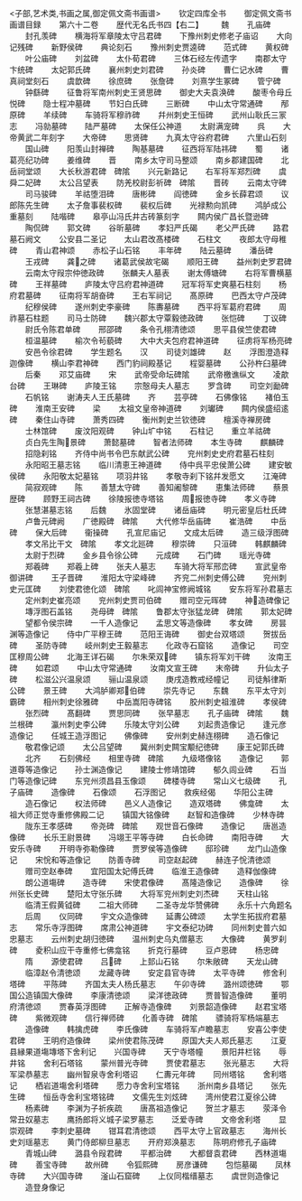 <!-- { "loadSidebar": true } -->
<子部,艺术类,书画之属,御定佩文斋书画谱>
　　钦定四库全书
　　御定佩文斋书画谱目録
　　第六十二卷
　　歴代无名氏书四【右二】
　　魏
　　孔庙碑
　　封孔羡碑
　　横海将军章陵太守吕君碑
　　下豫州刺史修老子庙诏
　　大向记残碑
　　新野侯碑
　　典论刻石
　　豫州刺史贾逵碑
　　范式碑
　　黄权碑
　　叶公庙碑
　　刘盆碑
　　太仆荀君碑
　　三体石经左传遗字
　　南郡太守卞统碑
　　太妃郭氏碑
　　襄州刺史刘君碑
　　孙炎碑
　　曹仁记水碑
　　曹真祠堂刻石
　　虞歆碑
　　徐庶碑
　　张詹碑
　　刘熹学生冢碑
　　管宁碑
　　钟繇碑
　　征鲁将军南州刺史王贤思碑
　　御史大夫袁涣碑
　　酸枣令母丘悦碑
　　隐士程冲墓碑
　　节妇白氏碑
　　三断碑
　　中山太守常通碑
　　邴原碑
　　羊续碑
　　车骑将军穆祚碑
　　幷州刺史王恒碑
　　武州山耿氏三冡志
　　冯勍墓碑
　　陆严墓碑
　　太保任公神道
　　太尉满宠碑
　　呉
　　大帝黄武二年刻字
　　大帝碑
　　思贤碑
　　九真太守谷府君碑
　　六里山石刻
　　国山碑
　　阳羡山封禅碑
　　陶基墓碑
　　征西将军陆祎碑
　　蜀
　　诸葛亮纪功碑
　　姜维碑
　　晋
　　南乡太守司马整颂
　　南乡郡建国碑
　　北岳祠堂颂
　　大长秋游君碑　碑隂
　　兴元新路记
　　右军将军郑烈碑
　　虞舜二妃碑
　　太公吕望表
　　防羌校尉彭祈碑　碑隂
　　晋砖
　　云南太守碑
　　司马骏碑
　　羊祜堕泪碑
　　唐彬碑
　　阎徳碑
　　金乡长薛君颂
　　议郎陈先生碑
　　太子詹事裴权碑
　　裴权后碑
　　光禄勲向凯碑
　　鸿胪成公重墓刻
　　陆喈碑
　　皋亭山冯氏井古砖篆刻字
　　闗内侯广昌长暨逊碑
　　陶侃碑
　　郭文碑
　　谷昕墓碑
　　孝妇严氏碣
　　老父严氏碑
　　路君墓石阙文
　　公安县二圣记
　　太山君改髙楼碑
　　石柱文
　　夜郎太守母稚碑
　　青山君神颂
　　赤松子山石铭
　　丰年碑
　　陆云墓碑
　　潘岳碑
　　王戎碑
　　龚之碑
　　诸葛武侯故宅碣
　　顺阳王碑
　　益州刺史罗君碑
　　云南太守叚宗仲徳政碑
　　张麟夫人墓表
　　谢太傅塘碑
　　右将军曹横墓碑
　　王祥墓碑
　　庐陵太守吕府君神道碑
　　冠军将军史爽墓石柱刻
　　杨府君墓碑
　　征南将军胡奋碑
　　王右军祠记
　　髙原碑
　　巴西太守卢茂碑
　　纪穆侯碑
　　遂州刺史李豪碑
　　陈夀墓碑
　　西平将军葛府君碑
　　周祚墓石柱题
　　司马士防碑
　　魏兴郡太守覃毅徳政碑
　　张恺碑
　　丁议碑
　　尉氏令陈君单碑
　　邢邵碑
　　条令孔栩清徳颂
　　思平县侯竺使君碑
　　桓温墓碑
　　榆次令茍藐碑
　　大中大夫包府君神道碑
　　征虏将军杨亮碑
　　安邑令徐君碑
　　学生题名
　　汉
　　司徒刘雄碑
　　赵
　　浮图澄造释迦像碑
　　横山李君神碑
　　西门豹祠殿基记
　　程婴墓碑
　　公孙杵臼墓碑
　　后秦
　　邓艾庙碑
　　宋
　　武帝受命坛碑隂
　　武帝檄谯纵文
　　凌歊台碑
　　王琳碑
　　庐陵王铭
　　宗慤母夫人墓志
　　罗含碑
　　司空刘勔碑
　　石帆铭
　　谢涛夫人王氏墓碑
　　齐
　　芸亭碑
　　石佛像铭
　　褚伯玉碑
　　淮南王安碑
　　梁
　　太祖文皇帝神道碑
　　刘瓛碑
　　闗内侯盛绍逺碑
　　秦住山寺碑
　　萧秀四碑
　　衡州刺史兰钦徳碑
　　檀溪寺禅房碑
　　士林馆碑
　　废汶阳观碑
　　钟山圹中铭
　　石柱记
　　重立羊祜碑
　　贞白先生陶景碑
　　萧懿墓碑
　　智者法师碑
　　本生寺碑
　　麒麟碑
　　招隐刹铭
　　齐侍中尚书令巴东献武公碑
　　兖州刺史史府君墓石柱刻
　　永阳昭王墓志铭
　　临川清恵王神道碑
　　侍中呉平忠侯萧公碑
　　建安敏侯碑
　　永阳敬太妃墓铭
　　项羽井铭
　　孝敬寺刹下铭幷发愿文
　　江淹碑
　　简寂观碑
　　陈
　　善慧太守碑
　　善知阇黎碑
　　恵集法师碑
　　蔡景歴碑
　　顾野王祠古碑
　　徐陵报徳寺塔铭
　　周报徳寺碑
　　孝义寺碑
　　张慧湛墓志铭
　　后魏
　　氷固堂碑
　　诸岳庙碑
　　明元密皇后杜氏碑
　　卢鲁元碑阙
　　广徳殿碑　碑隂
　　大代修华岳庙碑
　　崔浩碑
　　中岳碑
　　保大后碑
　　衞操碑
　　孔宣尼庙记
　　文成太后碑
　　造三级浮图碑
　　孝文吊比干文　碑隂
　　孝文北廵碑
　　穆崇碑
　　只洹碑
　　韩麒麟碑
　　太尉于烈碑
　　金乡县令徐公碑
　　元成碑
　　石门碑
　　瑶光寺碑
　　郑羲碑
　　郑羲上碑
　　张夫人墓志
　　车骑大将军邢峦碑
　　宣武皇帝御讲碑
　　王子晋碑
　　淮阳太守梁峰碑
　　齐兖二州刺史傅公碑
　　兖州刺史元匡碑
　　刘使君徳化颂　碑隂
　　叱闾神宝修阙城铭
　　安东将军孙君墓志
　　定州刺史崔亮颂
　　兖州刺史贾司伯碑
　　赠司空元晖碑
　　神造碑像记
　　塼浮图石盖铭
　　尧母碑　碑隂
　　鲁郡太守张猛龙碑　碑隂
　　郭太妃碑
　　望都令侯宗碑
　　一千人造像记
　　孟思文等造像碑
　　孝女碑
　　房昙渊等造像记
　　侍中广平穆王碑
　　范阳王诲碑
　　御史台双塔颂
　　贺拔岳碑
　　圣防寺碑
　　岐州刺史王毅墓志
　　化政寺石窟铭
　　造像记
　　司空匡穆周公碑
　　北海王详石碣
　　尔朱荣双碑
　　镇东将军刘干碑
　　汝南王碑
　　如君颂
　　中山太守常通碑
　　汝南文宣王碑
　　末帝碑
　　升仙太子碑
　　松滋公兴温泉颂
　　骊山温泉颂
　　庚戌造教戒经幢记
　　司徒斛律斯公碑
　　景王碑
　　大鸿胪卿郑伯碑
　　崇先寺记
　　东魏
　　东平太守刘霸碑
　　相州刺史徐雅碑
　　中岳嵩阳寺碑铭
　　胶州刺史祖淮碑
　　孝侯碑
　　张烈碑
　　髙翻碑
　　贾思同碑
　　张早墓志
　　孔子庙碑　碑隂
　　魏兰根碑
　　瀛州刺史李公碑
　　乐陵太守刘公碑
　　刘起贵造像记
　　逢元彦造像记
　　任城王造浮图记
　　佛像碑
　　安州刺史赫连栩碑
　　造石像记
　　敬君像记颂
　　太公吕望碑
　　冀州刺史闗宝颙纪徳碑
　　康王妃郭氏碑
　　北齐
　　石刻佛经
　　相里寺碑　碑隂
　　九级塔像铭
　　造像记
　　郭道尊等造像记
　　孙士渊造像记
　　建陵士修靖馆碑
　　郁久闾业碑
　　石当门等造像记碑
　　东兖州须昌县玉像颂
　　碑楼寺碑
　　常山义七级碑
　　孔子庙碑
　　造像碑
　　石像颂
　　石浮图记
　　救疾经偈
　　华阳公主碑
　　造石像记
　　权法师碑
　　邑义人造像记
　　造双塔碑
　　佛龛碑
　　太祖大师正觉寺重修佛殿二记
　　镇国大铭像碑
　　赵智和造像碑
　　少林寺碑
　　陇东王孝感碑
　　帝尧碑　碑隂
　　观世音石像碑
　　造像记
　　唐邕造像碑
　　长乐王尉景碑
　　冯翊王平等寺碑
　　白长命碑
　　南阳寺碑
　　大安乐寺碑
　　开明寺弥勒像碑
　　贾罗侯等造像碑
　　邸珍碑
　　龙门山造像记
　　宋恱和等造像记
　　防善寺碑
　　司空赵起碑
　　赫连子恱清徳颂
　　赠司空赵奉碑
　　宜阳国太妃傅氏碑
　　临淮王造像碑
　　造释伽像碑
　　朗公道塲碑
　　造寺碑
　　宋使君像碑
　　髙隆造像记
　　造像碑
　　徐州张长史碑
　　楚阳太守张乐碑
　　大将军兖州刺史刘杰碑
　　天柱山铭
　　临清王假黄钺碑
　　二祖大师碑
　　二圣寺龙华赞佛碑
　　永乐十六角题名
　　后周
　　仪同碑
　　宇文众造像碑
　　延夀公碑颂
　　太学生拓拔府君墓志
　　常乐寺浮图碑
　　席肃公神道碑
　　宇文泰纪功碑
　　同州刺史普六如忠墓志
　　云州刺史胡归徳碑
　　温州刺史乌丸僧墓志
　　大像碑
　　黄罗刹碑
　　夌积山应干寺重修七佛龛铭
　　折克行墓碑
　　豆卢恩碑
　　杨忠碑
　　隋
　　源使君碑
　　吕碑
　　上邽山石铭
　　尔朱敞碑
　　天龙山碑
　　临漳赵令清徳颂
　　龙藏寺碑
　　安定县官寺碑
　　太平寺碑
　　修舍利塔碑
　　平陈碑
　　齐国太夫人杨氏墓志
　　午卯寺碑
　　潞州颂徳碑
　　鄂国公造镇国大像碑
　　李康清徳颂
　　梁洋徳政碑
　　贾普智造像碑
　　董明府清徳颂
　　贾春英浮图碑
　　正解寺造像碑
　　刘景韶造像碑
　　赵君宝塔碑
　　紫微观碑
　　信行禅师碑
　　化善寺碑　碑隂
　　骠骑将军杨端墓志
　　造像碑
　　韩擒虎碑
　　李氏像碑
　　车骑将军卢瞻墓志
　　安喜公李使君碑
　　王明府造像碑
　　梁州使君陈茂碑
　　原国大夫人郑氏墓志
　　江夏县縁果道塲塼塔下舍利记
　　兴国寺碑
　　天宁寺塔幢
　　景阳井栏铭
　　辱井铭
　　舍利石塔铭
　　蒙州普光寺碑
　　贾使君墓志
　　张光墓志
　　大将军梁恭墓志
　　幽州智泉寺舍利塔诏
　　仁夀元年碑
　　同州塔铭
　　舍利塔记
　　栖岩道塲舍利塔碑
　　愿力寺舍利宝塔铭
　　浙州南乡县塔记
　　张先生碑
　　恒岳寺舍利宝塔铭碑
　　文儒先生刘炫碑
　　湾州使君江夏徐公碑
　　杨素碑
　　李渊为子祈疾疏
　　唐髙祖造像记
　　贺兰才墓志
　　荥泽令常丑奴墓志
　　鹰扬郎将义城子梁罗墓志
　　泛爱寺碑
　　文帝舍利塔
　　显崇观碑
　　李刺史墓碑
　　钳耳君清徳颂
　　西平太守上官政墓志
　　海州长史刘瑶墓志
　　黄门侍郎柳旦墓志
　　开府郑涣墓志
　　陈明府修孔子庙碑
　　青城山碑
　　潞县令叚君碑
　　平都治碑
　　大都督袁君碑
　　西林道塲碑
　　善宝寺碑
　　故州碑
　　令狐熙碑
　　房彦谦碑
　　包恺墓碣
　　凤林寺碑
　　大兴国寺碑
　　滏山石窟碑
　　上仪同楷缙墓志
　　虞世则造像记
　　造登身像记

